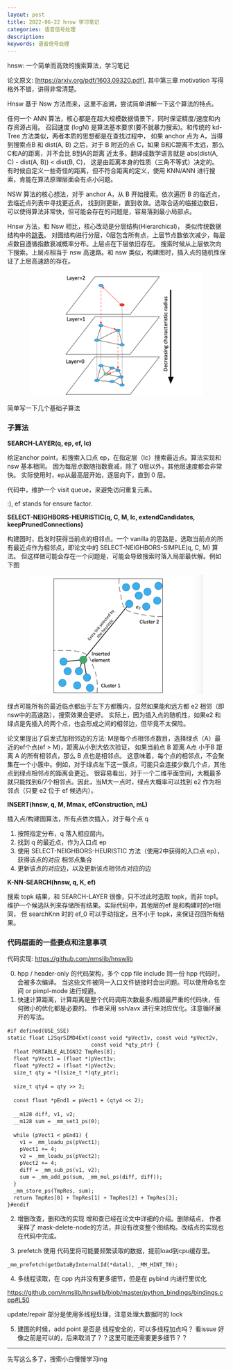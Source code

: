 ```yaml
---
layout: post
title: 2022-06-22 hnsw 学习笔记
categories: 语音信号处理
description: 
keywords: 语音信号处理
---
```


hnsw: 一个简单而高效的搜索算法，学习笔记

论文原文: [https://arxiv.org/pdf/1603.09320.pdf], 其中第三章 motivation 写得格外不错，讲得非常清楚。

Hnsw 基于 Nsw 方法而来，这里不追溯，尝试简单讲解一下这个算法的特点。

任何一个 ANN 算法，核心都是在超大规模数据情景下，同时保证精度/速度和内存资源占用。
召回速度 (logN) 是算法基本要求(要不就暴力搜索)。和传统的 kd-Tree 方法类似，两者本质的思想都是在查找过程中，
如果 anchor 点为 A，当得到搜索点B 和 dist(A, B) 之后，对于 B 附近的点 C，如果 B和C距离不太远，那么
C和A的距离，并不会比 B到A的距离 近太多。翻译成数学语言就是 abs(dist(A, C) - dist(A, B)) < dist(B, C)，
这是由距离本身的性质（三角不等式）决定的。
有时候自定义一些奇怪的距离，但不符合距离的定义，使用 KNN/ANN 进行搜索，肯能在算法原理层面会有点小问题。

NSW 算法的核心想法，对于 anchor A，从 B 开始搜索。依次遍历 B 的临近点，去临近点列表中寻找更近点，
找到则更新，直到收敛。选取合适的临接边数目，可以使得算法非常快，但可能会存在的问题是，容易落到最小局部点。 

Hnsw 方法，和 Nsw 相比，核心改动是分层结构(Hierarchical)，
类似传统数据结构中的[跳表](https://oi-wiki.org/ds/skiplist/)。
对图结构进行分层，0层包含所有点，上层节点数依次减少，每层点数目遵循指数衰减概率分布。上层点在下层依旧存在。
搜索时候从上层依次向下搜索。上层点相当于 nsw 高速路。和 nsw 类似，构建图时，插入点的随机性保证了上层高速路的存在。

<div style="text-align: center"><img src="https://github.com/Liu-Feng-deeplearning/Liu-Feng-deeplearning.github.io/blob/master/images/posts/2022/2022-06-22-hnsw-1.png?raw=true" width="400" /></div>

简单写一下几个基础子算法

### 子算法

**SEARCH-LAYER(q, ep, ef, lc)**

给定anchor point，和搜索入口点 ep，在指定层（lc）搜索最近点。算法实现和 nsw 基本相同。
因为每层点数随指数衰减，除了 0层以外，其他层速度都会非常快。
实际使用时，ep从最高层开始，逐层向下，直到 0 层。

代码中，维护一个 visit queue，来避免访问重复元素。

:), ef stands for ensure factor.

**SELECT-NEIGHBORS-HEURISTIC(q, C, M, lc, extendCandidates, keepPrunedConnections)**

构建图时，启发时获得当前点的相邻点。一个 vanilla 的思路是，选取当前点的所有最近点作为相邻点，即论文中的 SELECT-NEIGHBORS-SIMPLE(q, C, M) 算法。
但这样做可能会存在一个问题是，可能会导致搜索时落入局部最优解。例如下图

<div style="text-align: center"><img src="https://github.com/Liu-Feng-deeplearning/Liu-Feng-deeplearning.github.io/blob/master/images/posts/2022/2022-06-22-hnsw-2.png?raw=true" width="400" /></div>


绿点可能所有的最近临点都出于左下方都簇内，显然如果能和远方都 e2 相邻（即nsw中的高速路），搜索效果会更好。
实际上，因为插入点的随机性，如果e2 和绿点是先插入的两个点，也会形成之间的相邻边，但毕竟不太保险。

论文里提出了启发式加相邻边的方法: M是每个点相邻点数目，选择绿点（A）最近的ef个点(ef > M)，距离从小到大依次验证，
如果当前点 B 距离 A点 小于B 距离 A 的所有相邻点，那么 B 点也是相邻点。
这意味着，每个点的相邻点，不会聚集在一个小簇中。例如，对于绿点左下这一簇点，可能只会连接少数几个点，其他点到绿点相邻点的距离会更近。
很容易看出，对于一个二维平面空间，大概最多就只能找到6/7个相邻点。因此，当M大一点时，绿点大概率可以找到 e2 作为相邻点（只要 e2 位于 ef 候选内）。

**INSERT(hnsw, q, M, Mmax, efConstruction, mL)**

插入点/构建图算法，所有点依次插入，对于每个点 q
1. 按照指定分布，q 落入相应层内。
2. 找到 q 的最近点，作为入口点 ep
2. 使用 SELECT-NEIGHBORS-HEURISTIC 方法（使用2中获得的入口点 ep），获得该点的对应 相邻点集合
3. 更新该点的对应边，以及更新该点相邻点对应的边

**K-NN-SEARCH(hnsw, q, K, ef)**

搜索 topk 结果，和 SEARCH-LAYER 很像，只不过此时选取 topk，而非 top1。
维护一个候选队列来存储所有结果。实际代码中，其他层的ef 是和构建时的ef相同，
但 searchKnn 时的 ef_0 可以手动指定，且不小于 topk，来保证召回所有结果。


### 代码层面的一些要点和注意事项

代码实现: https://github.com/nmslib/hnswlib

0. hpp / header-only 的代码架构，多个 cpp file include 同一份 hpp 代码时，会被多次编译。
当这些文件被同一入口文件链接时会出问题。可以使用命名空间 or pimpl-mode 进行规避。
1. 快速计算距离，计算距离是整个代码调用次数最多/瓶颈最严重的代码块，任何微小的优化都是必要的。
作者采用 ssh/avx 进行来对应优化。注意循环展开的写法。

```text
#if defined(USE_SSE)
static float L2SqrSIMD4Ext(const void *pVect1v, const void *pVect2v,
                           const void *qty_ptr) {
  float PORTABLE_ALIGN32 TmpRes[8];
  float *pVect1 = (float *)pVect1v;
  float *pVect2 = (float *)pVect2v;
  size_t qty = *((size_t *)qty_ptr);

  size_t qty4 = qty >> 2;

  const float *pEnd1 = pVect1 + (qty4 << 2);

  __m128 diff, v1, v2;
  __m128 sum = _mm_set1_ps(0);

  while (pVect1 < pEnd1) {
    v1 = _mm_loadu_ps(pVect1);
    pVect1 += 4;
    v2 = _mm_loadu_ps(pVect2);
    pVect2 += 4;
    diff = _mm_sub_ps(v1, v2);
    sum = _mm_add_ps(sum, _mm_mul_ps(diff, diff));
  }
  _mm_store_ps(TmpRes, sum);
  return TmpRes[0] + TmpRes[1] + TmpRes[2] + TmpRes[3];
}#endif
```

2. 增删改查，删和改的实现
增和查已经在论文中详细的介绍。删除结点，
作者采样了 mask-delete-node的方法，并没有改变整个图结构。改结点的实现也在代码中完成。

3. prefetch 使用
代码里将可能要频繁读取的数据，提前load到cpu缓存里。

```text
_mm_prefetch(getDataByInternalId(*datal), _MM_HINT_T0);
``` 

4. 多线程读取，在 cpp 内并没有更多细节，但是在 pybind 内进行里优化

https://github.com/nmslib/hnswlib/blob/master/python_bindings/bindings.cpp#L50

update/repair 部分是使用多线程处理，注意处理大数据时的 lock 

5. 建图的时候，add point 是否是 线程安全的，可以多线程加点吗？
看issue 好像之前是可以的，后来取消了？？这里可能还需要更多细节？？

---

先写这么多了，搜索小白慢慢学习ing